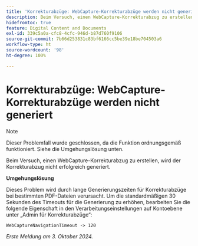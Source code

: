 ```yaml
---
title: 'Korrekturabzüge: WebCapture-Korrekturabzüge werden nicht generiert'
description: Beim Versuch, einen WebCapture-Korrekturabzug zu erstellen, wird der Korrekturabzug nicht erfolgreich generiert.
hidefromtoc: true
feature: Digital Content and Documents
exl-id: 339c5a0a-cfc8-4cfc-946d-b87d760f9106
source-git-commit: 7b66d253831c83bf6166cc5be39e18be704503a6
workflow-type: ht
source-wordcount: '98'
ht-degree: 100%

---
```


# Korrekturabzüge: WebCapture-Korrekturabzüge werden nicht generiert

>[!NOTE]
>
>Dieser Problemfall wurde geschlossen, da die Funktion ordnungsgemäß funktioniert. Siehe die Umgehungslösung unten.

Beim Versuch, einen WebCapture-Korrekturabzug zu erstellen, wird der Korrekturabzug nicht erfolgreich generiert.

**Umgehungslösung**

Dieses Problem wird durch lange Generierungszeiten für Korrekturabzüge bei bestimmten PDF-Dateien verursacht. Um die standardmäßigen 30 Sekunden des Timeouts für die Generierung zu erhöhen, bearbeiten Sie die folgende Eigenschaft in den Verarbeitungseinstellungen auf Kontoebene unter „Admin für Korrekturabzüge“:

`WebCaptureNavigationTimeout -> 120`

_Erste Meldung am 3. Oktober 2024._
